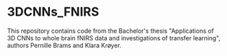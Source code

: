 # 3DCNNs_FNIRS
This repository contains code from the Bachelor's thesis "Applications of 3D CNNs to whole brain fNIRS data and investigations of transfer learning", authors Pernille Brams and Klara Krøyer.

